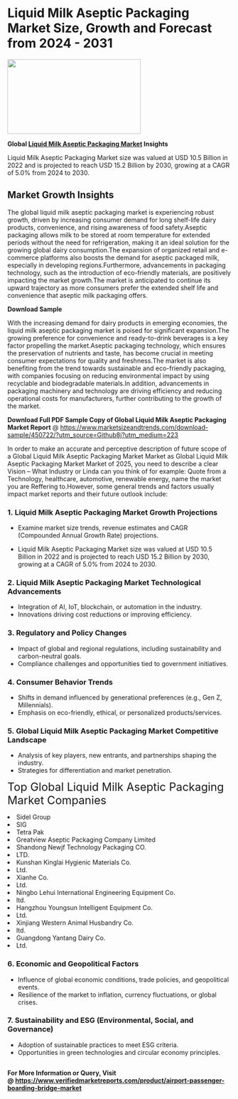 <H1>Liquid Milk Aseptic Packaging Market Size, Growth and Forecast from 2024 - 2031</H1><img class="aligncenter size-medium wp-image-584254" src="https://thirdeyenews.in/wp-content/uploads/2024/09/Global-Market-Research-300x168.jpeg" alt="" width="300" height="168" /><p><strong>Global&nbsp;<a href="https://www.marketsizeandtrends.com/download-sample/450722/?utm_source=Github8j?utm_medium=223">Liquid Milk Aseptic Packaging Market</a> Insights</strong></p><p>Liquid Milk Aseptic Packaging Market size was valued at USD 10.5 Billion in 2022 and is projected to reach USD 15.2 Billion by 2030, growing at a CAGR of 5.0% from 2024 to 2030.</p><p><h2>Market Growth Insights</h2> <p>The global liquid milk aseptic packaging market is experiencing robust growth, driven by increasing consumer demand for long shelf-life dairy products, convenience, and rising awareness of food safety.Aseptic packaging allows milk to be stored at room temperature for extended periods without the need for refrigeration, making it an ideal solution for the growing global dairy consumption.The expansion of organized retail and e-commerce platforms also boosts the demand for aseptic packaged milk, especially in developing regions.Furthermore, advancements in packaging technology, such as the introduction of eco-friendly materials, are positively impacting the market growth.The market is anticipated to continue its upward trajectory as more consumers prefer the extended shelf life and convenience that aseptic milk packaging offers.</p> <p><strong>Download Sample</strong></p> <p>With the increasing demand for dairy products in emerging economies, the liquid milk aseptic packaging market is poised for significant expansion.The growing preference for convenience and ready-to-drink beverages is a key factor propelling the market.Aseptic packaging technology, which ensures the preservation of nutrients and taste, has become crucial in meeting consumer expectations for quality and freshness.The market is also benefiting from the trend towards sustainable and eco-friendly packaging, with companies focusing on reducing environmental impact by using recyclable and biodegradable materials.In addition, advancements in packaging machinery and technology are driving efficiency and reducing operational costs for manufacturers, further contributing to the growth of the market.</p> <p><span class=""><strong>Download Full PDF Sample Copy of Global Liquid Milk Aseptic Packaging Market Report</strong> @ <a href="https://www.marketsizeandtrends.com/download-sample/450722/?utm_source=Github8j?utm_medium=223" target="_blank">https://www.marketsizeandtrends.com/download-sample/450722/?utm_source=Github8j?utm_medium=223</a></span></p><p>In order to make an accurate and perceptive description of future scope of a Global&nbsp;Liquid Milk Aseptic Packaging Market Market as Global&nbsp;Liquid Milk Aseptic Packaging Market Market of 2025, you need to describe a clear Vision &ndash; What Industry or Linda can you think of for example: Quote from a Technology, healthcare, automotive, renewable energy, name the market you are Reffering to.However, some general trends and factors usually impact market reports and their future outlook include:</p><h3>1.&nbsp;<strong>Liquid Milk Aseptic Packaging Market Growth Projections</strong></h3><ul><li>Examine market size trends, revenue estimates and CAGR (Compounded Annual Growth Rate) projections.</li><li><p>Liquid Milk Aseptic Packaging Market size was valued at USD 10.5 Billion in 2022 and is projected to reach USD 15.2 Billion by 2030, growing at a CAGR of 5.0% from 2024 to 2030.</p></li></ul><h3>2.&nbsp;<strong>Liquid Milk Aseptic Packaging Market Technological Advancements</strong></h3><ul><li>Integration of AI, IoT, blockchain, or automation in the industry.</li><li>Innovations driving cost reductions or improving efficiency.</li></ul><h3>3.&nbsp;<strong>Regulatory and Policy Changes</strong></h3><ul><li>Impact of global and regional regulations, including sustainability and carbon-neutral goals.</li><li>Compliance challenges and opportunities tied to government initiatives.</li></ul><h3>4.&nbsp;<strong>Consumer Behavior Trends</strong></h3><ul><li>Shifts in demand influenced by generational preferences (e.g., Gen Z, Millennials).</li><li>Emphasis on eco-friendly, ethical, or personalized products/services.</li></ul><h3>5.&nbsp;<strong>Global Liquid Milk Aseptic Packaging Market Competitive Landscape</strong></h3><ul><li>Analysis of key players, new entrants, and partnerships shaping the industry.</li><li>Strategies for differentiation and market penetration.</li></ul><p data-pm-slice="1 1 []"><span style="color: inherit; font-family: inherit; font-size: 25px;">Top Global Liquid Milk Aseptic Packaging Market Companies</span></p><div class="" data-test-id=""><p><li>Sidel Group</li><li> SIG</li><li> Tetra Pak</li><li> Greatview Aseptic Packaging Company Limited</li><li> Shandong Newjf Technology Packaging CO.</li><li>LTD.</li><li> Kunshan Kinglai Hygienic Materials Co.</li><li>Ltd.</li><li> Xianhe Co.</li><li>Ltd.</li><li> Ningbo Lehui International Engineering Equipment Co.</li><li>ltd.</li><li> Hangzhou Youngsun Intelligent Equipment Co.</li><li>Ltd.</li><li> Xinjiang Western Animal Husbandry Co.</li><li>ltd.</li><li> Guangdong Yantang Dairy Co.</li><li>Ltd.</li></p></div><h3>6.&nbsp;<strong>Economic and Geopolitical Factors</strong></h3><ul><li>Influence of global economic conditions, trade policies, and geopolitical events.</li><li>Resilience of the market to inflation, currency fluctuations, or global crises.</li></ul><h3>7.&nbsp;<strong>Sustainability and ESG (Environmental, Social, and Governance)</strong></h3><ul><li>Adoption of sustainable practices to meet ESG criteria.</li><li>Opportunities in green technologies and circular economy principles.</li></ul><h2><strong style="font-size: 14px;">For More Information or Query, Visit @&nbsp;</strong><a style="background-color: #ffffff; font-size: 14px;" href="https://www.marketsizeandtrends.com/report/liquid-milk-aseptic-packaging-market/" target="_blank">https://www.verifiedmarketreports.com/product/airport-passenger-boarding-bridge-market</a></h2>